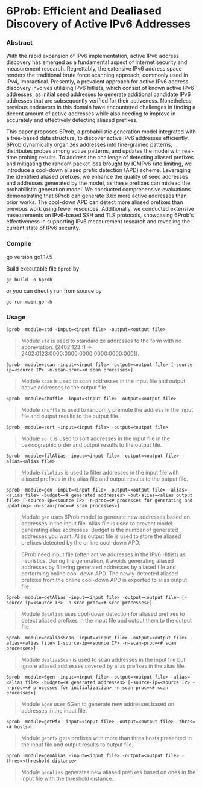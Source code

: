 # 6Prob: Efficient and Dealiased Discovery of Active IPv6 Addresses

### Abstract
With the rapid expansion of IPv6 implementation, active IPv6 address discovery has emerged as a fundamental aspect of Internet security and measurement research. Regrettably, the extensive IPv6 address space renders the traditional brute force scanning approach, commonly used in IPv4, impractical. Presently, a prevalent approach for active IPv6 address discovery involves utilizing IPv6 hitlists, which consist of known active IPv6 addresses, as initial seed addresses to generate additional candidate IPv6 addresses that are subsequently verified for their activeness. Nonetheless, previous endeavors in this domain have encountered challenges in finding a decent amount of active addresses while also needing to improve in accurately and effectively detecting aliased prefixes.

This paper proposes 6Prob, a probabilistic generation model integrated with a tree-based data structure, to discover active IPv6 addresses efficiently. 6Prob dynamically organizes addresses into fine-grained patterns, distributes probes among active patterns, and updates the model with real-time probing results. To address the challenge of detecting aliased prefixes and mitigating the random packet loss brought by ICMPv6 rate limiting, we introduce a cool-down aliased prefix detection (APD) scheme. Leveraging the identified aliased prefixes, we enhance the quality of seed addresses and addresses generated by the model, as these prefixes can mislead the probabilistic generation model. We conducted comprehensive evaluations demonstrating that 6Prob can generate 3.6x more active addresses than prior works. The cool-down APD can detect more aliased prefixes than previous work using fewer resources. Additionally, we conducted extensive measurements on IPv6-based SSH and TLS protocols, showcasing 6Prob's effectiveness in supporting IPv6 measurement research and revealing the current state of IPv6 security.

### Compile
go version go1.17.5

Build executable file `6prob` by

```
go build -o 6prob
```

or you can directly run from source by

```
go run main.go -h
```

### Usage
```
6prob -module=std -input=<input file> -output=<output file>
```
> Module `std` is used to standardize addresses to the form with no abbreviation. (2402:123::1 => 2402:0123:0000:0000:0000:0000:0000:0001).

```
6prob -module=scan -input=<input file> -output=<output file> [-source-ip=<source IP> -n-scan-proc=<# scan processes>]
```
> Module `scan` is used to scan addresses in the input file and output active addresses to the output file.

```
6prob -module=shuffle -input=<input file> -output=<output file>
```
> Module `shuffle` is used to randomly premute the address in the input file and output results to the output file.

```
6prob -module=sort -input=<input file> -output=<output file>
```
> Module `sort` is used to sort addresses in the input file in the Lexicographic order and output results to the output file.

```
6prob -module=filAlias -input=<input file> -output=<output file> -alias=<alias file>
```
> Module `filAlias` is used to filter addresses in the input file with aliased prefixes in the alias file and output results to the output file.

```
6prob -module=gen -input=<input file> -output=<output file> -alias=<alias file> -budget=<# generated addresses> -out-alias=<alias output file> [-source-ip=<source IP> -n-proc=<# processes for generating and updating> -n-scan-proc=<# scan processes>]
```
> Module `gen` uses 6Prob model to generate new addresses based on addresses in the input file. Alias file is used to prevent model generating alias addresses. Budget is the number of generated addresses you want. Alias output file is used to store the aliased prefixes detected by the online cool-down APD.

> 6Prob need input file (often active addresses in the IPv6 Hitlist) as heuristics. During the generation, it avoids generating aliased addresses by filtering generated addresses by aliased file and performing online cool-down APD. The newly-detected aliased prefixes from the online cool-down APD is exported to alias output file.

```
6prob -module=detAlias -input=<input file> -output=<output file> [-source-ip=<source IP> -n-scan-proc=<# scan processes>]
```
> Module `detAlias` uses cool-down detection for aliased prefixes to detect aliased prefixes in the input file and output them to the output file.

```
6prob -module=dealiasScan -input=<input file> -output=<output file> -alias=<alias file> [-source-ip=<source IP> -n-scan-proc=<# scan processes>]
```
> Module `dealiasScan` is used to scan addresses in the input file but ignore aliased addresses covered by ailas prefixes in the alias file.

```
6prob -module=6gen -input=<input file> -output=<output file> -alias=<alias file> -budget=<# generated addresses> [-source-ip=<source IP> -n-proc=<# processes for initialization> -n-scan-proc=<# scan processes>]
```
> Module `6gen` uses 6Gen to generate new addresses based on addresses in the input file.

```
6prob -module=getPfx -input=<input file> -output=<output file> -thres=<# hosts>
```
> Module `getPfx` gets prefixes with more than thres hosts presented in the input file and output results to output file.

```
6prob -module=genAlias -input=<input file> -output=<output file> -thres=<threshold distance>
```
> Module `genAlias` generates new aliased prefixes based on ones in the input file with the threshold distance.














